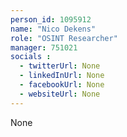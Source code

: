 ```yaml
---
person_id: 1095912
name: "Nico Dekens"
role: "OSINT Researcher"
manager: 751021
socials :
  - twitterUrl: None
  - linkedInUrl: None
  - facebookUrl: None
  - websiteUrl: None
---
```

None

